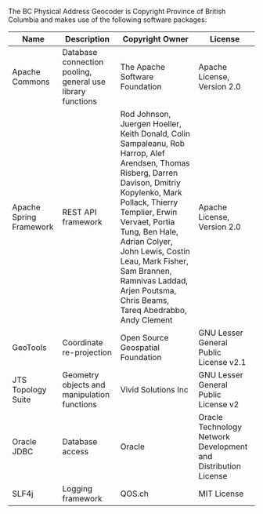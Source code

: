 The BC Physical Address Geocoder is Copyright Province of British Columbia and makes use of the following software packages:

Name | Description | Copyright Owner | License
--- | --- | --- | ---
Apache Commons | Database connection pooling, general use library functions | The Apache Software Foundation | Apache License, Version 2.0
Apache Spring Framework | REST API framework | Rod Johnson, Juergen Hoeller, Keith Donald, Colin Sampaleanu, Rob Harrop, Alef Arendsen, Thomas Risberg, Darren Davison, Dmitriy Kopylenko, Mark Pollack, Thierry Templier, Erwin Vervaet, Portia Tung, Ben Hale, Adrian Colyer, John Lewis, Costin Leau, Mark Fisher, Sam Brannen, Ramnivas Laddad, Arjen Poutsma, Chris Beams, Tareq Abedrabbo, Andy Clement  | Apache License, Version 2.0
GeoTools	| Coordinate re-projection | Open Source Geospatial Foundation |	GNU Lesser General Public License v2.1
JTS Topology Suite | Geometry objects and manipulation functions | Vivid Solutions Inc |	GNU Lesser General Public License v2
Oracle JDBC |	Database access | Oracle | Oracle Technology Network Development and Distribution License
SLF4j |	Logging framework |	QOS.ch | MIT License

